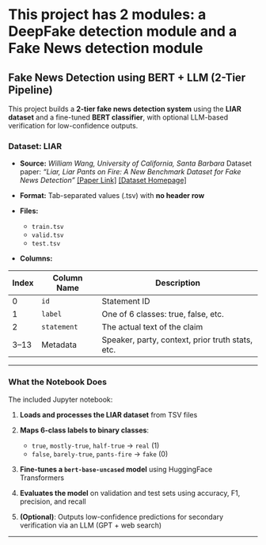 # This project has 2 modules: a DeepFake detection module and a Fake News detection module

## Fake News Detection using BERT + LLM (2-Tier Pipeline)

This project builds a **2-tier fake news detection system** using the **LIAR dataset** and a fine-tuned **BERT classifier**, with optional LLM-based verification for low-confidence outputs.


### Dataset: LIAR
* **Source:**
  *William Wang, University of California, Santa Barbara*
  Dataset paper: *“Liar, Liar Pants on Fire: A New Benchmark Dataset for Fake News Detection”*
  [\[Paper Link\]](https://arxiv.org/abs/1705.00648)
  [\[Dataset Homepage\]](https://www.cs.ucsb.edu/~william/data/liar_dataset.zip)

* **Format:** Tab-separated values (.tsv) with **no header row**

* **Files:**

  * `train.tsv`
  * `valid.tsv`
  * `test.tsv`

* **Columns:**

| Index | Column Name | Description                                      |
| ----- | ----------- | ------------------------------------------------ |
| 0     | `id`        | Statement ID                                     |
| 1     | `label`     | One of 6 classes: true, false, etc.              |
| 2     | `statement` | The actual text of the claim                     |
| 3–13  | Metadata    | Speaker, party, context, prior truth stats, etc. |

---

### What the Notebook Does

The included Jupyter notebook:

1. **Loads and processes the LIAR dataset** from TSV files

2. **Maps 6-class labels to binary classes**:

   * `true`, `mostly-true`, `half-true` → `real` (1)
   * `false`, `barely-true`, `pants-fire` → `fake` (0)

3. **Fine-tunes a `bert-base-uncased` model** using HuggingFace Transformers

4. **Evaluates the model** on validation and test sets using accuracy, F1, precision, and recall

5. **(Optional)**: Outputs low-confidence predictions for secondary verification via an LLM (GPT + web search)

---
